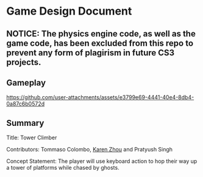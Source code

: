 # Game Design Document

## NOTICE: The physics engine code, as well as the game code, has been excluded from this repo to prevent any form of plagirism in future CS3 projects.

## Gameplay


https://github.com/user-attachments/assets/e3799e69-4441-40e4-8db4-0a87c6b0572d



## Summary
Title: Tower Climber 

Contributors: Tommaso Colombo, [Karen Zhou]([url](https://github.com/karenz50)) and Pratyush Singh

Concept Statement: The player will use keyboard action to hop their way up a tower of platforms while chased by ghosts.
